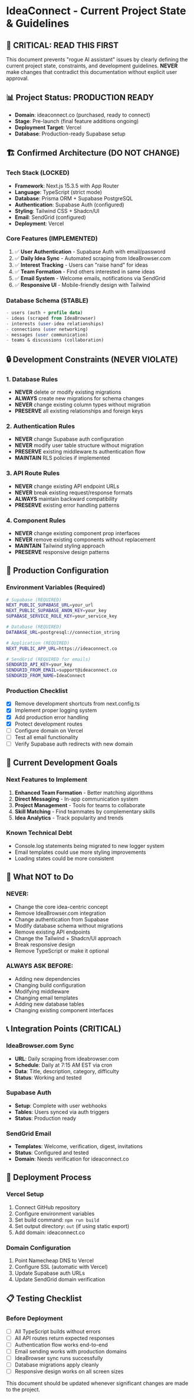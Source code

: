 # IdeaConnect - Current Project State & Guidelines

## 🚨 CRITICAL: READ THIS FIRST
This document prevents "rogue AI assistant" issues by clearly defining the current project state, constraints, and development guidelines. **NEVER** make changes that contradict this documentation without explicit user approval.

## 📊 Project Status: PRODUCTION READY
- **Domain**: ideaconnect.co (purchased, ready to connect)
- **Stage**: Pre-launch (final feature additions ongoing)
- **Deployment Target**: Vercel
- **Database**: Production-ready Supabase setup

## 🏗️ Confirmed Architecture (DO NOT CHANGE)

### Tech Stack (LOCKED)
- **Framework**: Next.js 15.3.5 with App Router
- **Language**: TypeScript (strict mode)
- **Database**: Prisma ORM + Supabase PostgreSQL
- **Authentication**: Supabase Auth (configured)
- **Styling**: Tailwind CSS + Shadcn/UI
- **Email**: SendGrid (configured)
- **Deployment**: Vercel

### Core Features (IMPLEMENTED)
1. ✅ **User Authentication** - Supabase Auth with email/password
2. ✅ **Daily Idea Sync** - Automated scraping from IdeaBrowser.com
3. ✅ **Interest Tracking** - Users can "raise hand" for ideas
4. ✅ **Team Formation** - Find others interested in same ideas
5. ✅ **Email System** - Welcome emails, notifications via SendGrid
6. ✅ **Responsive UI** - Mobile-friendly design with Tailwind

### Database Schema (STABLE)
```sql
- users (auth + profile data)
- ideas (scraped from IdeaBrowser)
- interests (user-idea relationships)  
- connections (user networking)
- messages (user communication)
- teams & discussions (collaboration)
```

## 🔒 Development Constraints (NEVER VIOLATE)

### 1. Database Rules
- **NEVER** delete or modify existing migrations
- **ALWAYS** create new migrations for schema changes
- **NEVER** change existing column types without migration
- **PRESERVE** all existing relationships and foreign keys

### 2. Authentication Rules  
- **NEVER** change Supabase auth configuration
- **NEVER** modify user table structure without migration
- **PRESERVE** existing middleware.ts authentication flow
- **MAINTAIN** RLS policies if implemented

### 3. API Route Rules
- **NEVER** change existing API endpoint URLs
- **NEVER** break existing request/response formats
- **ALWAYS** maintain backward compatibility
- **PRESERVE** existing error handling patterns

### 4. Component Rules
- **NEVER** change existing component prop interfaces
- **NEVER** remove existing components without replacement
- **MAINTAIN** Tailwind styling approach
- **PRESERVE** responsive design patterns

## 🚀 Production Configuration

### Environment Variables (Required)
```bash
# Supabase (REQUIRED)
NEXT_PUBLIC_SUPABASE_URL=your_url
NEXT_PUBLIC_SUPABASE_ANON_KEY=your_key
SUPABASE_SERVICE_ROLE_KEY=your_service_key

# Database (REQUIRED)
DATABASE_URL=postgresql://connection_string

# Application (REQUIRED)
NEXT_PUBLIC_APP_URL=https://ideaconnect.co

# SendGrid (REQUIRED for emails)
SENDGRID_API_KEY=your_key
SENDGRID_FROM_EMAIL=support@ideaconnect.co
SENDGRID_FROM_NAME=IdeaConnect
```

### Production Checklist
- [x] Remove development shortcuts from next.config.ts
- [x] Implement proper logging system
- [x] Add production error handling
- [x] Protect development routes
- [ ] Configure domain on Vercel
- [ ] Test all email functionality
- [ ] Verify Supabase auth redirects with new domain

## 🎯 Current Development Goals

### Next Features to Implement
1. **Enhanced Team Formation** - Better matching algorithms
2. **Direct Messaging** - In-app communication system
3. **Project Management** - Tools for teams to collaborate
4. **Skill Matching** - Find teammates by complementary skills
5. **Idea Analytics** - Track popularity and trends

### Known Technical Debt
- Console.log statements being migrated to new logger system
- Email templates could use more styling improvements
- Loading states could be more consistent

## 🚫 What NOT to Do

### NEVER:
- Change the core idea-centric concept
- Remove IdeaBrowser.com integration
- Change authentication from Supabase
- Modify database schema without migrations
- Remove existing API endpoints
- Change the Tailwind + Shadcn/UI approach
- Break responsive design
- Remove TypeScript or make it optional

### ALWAYS ASK BEFORE:
- Adding new dependencies
- Changing build configuration
- Modifying middleware
- Changing email templates
- Adding new database tables
- Changing existing component interfaces

## 📞 Integration Points (CRITICAL)

### IdeaBrowser.com Sync
- **URL**: Daily scraping from ideabrowser.com
- **Schedule**: Daily at 7:15 AM EST via cron
- **Data**: Title, description, category, difficulty
- **Status**: Working and tested

### Supabase Auth
- **Setup**: Complete with user webhooks
- **Tables**: Users synced via auth triggers
- **Status**: Production ready

### SendGrid Email
- **Templates**: Welcome, verification, digest, invitations
- **Status**: Configured and tested
- **Domain**: Needs verification for ideaconnect.co

## 🔄 Deployment Process

### Vercel Setup
1. Connect GitHub repository
2. Configure environment variables
3. Set build command: `npm run build`
4. Set output directory: `out` (if using static export)
5. Add domain: ideaconnect.co

### Domain Configuration
1. Point Namecheap DNS to Vercel
2. Configure SSL (automatic with Vercel)
3. Update Supabase auth URLs
4. Update SendGrid domain verification

## 📋 Testing Checklist

### Before Deployment
- [ ] All TypeScript builds without errors
- [ ] All API routes return expected responses
- [ ] Authentication flow works end-to-end
- [ ] Email sending works with production domains
- [ ] IdeaBrowser sync runs successfully
- [ ] Database migrations apply cleanly
- [ ] Responsive design works on all screen sizes

This document should be updated whenever significant changes are made to the project. 
